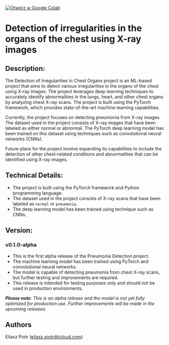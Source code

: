 [![Otwórz w Google Colab](https://colab.research.google.com/assets/colab-badge.svg)](https://colab.research.google.com/drive/12y34KRUHuGx947JFxv_65fTBXwv1KBL7#scrollTo=HnMAQlEvsP4u&uniqifier=1)

# Detection of irregularities in the organs of the chest using X-ray images

## Description:

The Detection of Irregularities in Chest Organs project is an ML-based project that aims to detect various irregularities in the organs of the chest using X-ray images. The project leverages deep learning techniques to accurately identify abnormalities in the lungs, heart, and other chest organs by analyzing chest X-ray scans. The project is built using the PyTorch framework, which provides state-of-the-art machine learning capabilities.

Currently, the project focuses on detecting pneumonia from X-ray images. The dataset used in the project consists of X-ray images that have been labeled as either normal or abnormal. The PyTorch deep learning model has been trained on this dataset using techniques such as convolutional neural networks (CNNs).

Future plans for the project involve expanding its capabilities to include the detection of other chest-related conditions and abnormalities that can be identified using X-ray images.

## Technical Details:

* The project is built using the PyTorch framework and Python programming language.
* The dataset used in the project consists of X-ray scans that have been labeled as `normal` or `pneumonia`.
* The deep learning model has been trained using technique such as CNNs.

## Version:

### v0.1.0-alpha
* This is the first alpha release of the Pneumonia Detection project.
* The machine learning model has been trained using PyTorch and convolutional neural networks.
* The model is capable of detecting pneumonia from chest X-ray scans, but further testing and improvements are required.
* This release is intended for testing purposes only and should not be used in production environments.

***Please note**: This is an alpha release and the model is not yet fully optimized for production use. Further improvements will be made in the upcoming releases.*

## Authors
Eliasz Piotr (eliasz.piotr@icloud.com)
